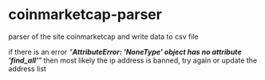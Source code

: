# coinmarketcap-parser
parser of the site coinmarketcap and write data to csv file

if there is an error *"__AttributeError: 'NoneType' object has no attribute 'find_all'__"* then most likely the ip address is banned, try again or update the address list
